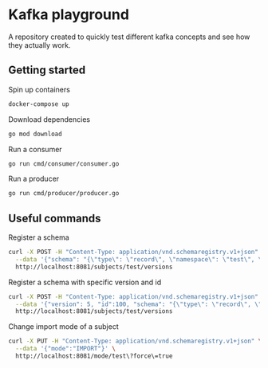 # Kafka playground
A repository created to quickly test different kafka concepts and see how they actually work.

## Getting started
Spin up containers
```sh
docker-compose up
```

Download dependencies
```sh
go mod download
```

Run a consumer
```sh
go run cmd/consumer/consumer.go
```

Run a producer 
```sh
go run cmd/producer/producer.go
```

## Useful commands
Register a schema
```sh
curl -X POST -H "Content-Type: application/vnd.schemaregistry.v1+json" \
  --data '{"schema": "{\"type\": \"record\", \"namespace\": \"test\", \"name\": \"Test\", \"fields\": [{\"name\": \"id1\",\"type\": \"int\"}, {\"name\":\"name\", \"type\": \"string\"}]}"}' \
  http://localhost:8081/subjects/test/versions
```

Register a schema with specific version and id
```sh
curl -X POST -H "Content-Type: application/vnd.schemaregistry.v1+json" \
  --data '{"version": 5, "id":100, "schema": "{\"type\": \"record\", \"namespace\": \"test\", \"name\": \"Test\", \"fields\": [{\"name\":\"new\",\"type\":\"string\", \"default\":\"undefined\"},{\"name\": \"id\",\"type\": \"int\"}, {\"name\":\"newname\", \"type\": \"string\"}]}"}' \
  http://localhost:8081/subjects/test/versions
```

Change import mode of a subject
```sh
curl -X PUT -H "Content-Type: application/vnd.schemaregistry.v1+json" \
  --data '{"mode":"IMPORT"}' \
  http://localhost:8081/mode/test\?force\=true
```
